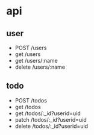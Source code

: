 # api

## user
- POST /users
- get /users
- get /users/:name
- delete /users/:name

## todo
- POST /todos
- get /todos
- get /todos/:_id?userid=uid
- patch /todos/:_id?userid=uid
- delete /todos/:_id?userid=uid
